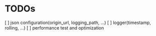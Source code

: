 # TODOs

[ ] json configuration(origin_url, logging_path, ...)
[ ] logger(timestamp, rolling, ...)
[ ] performance test and optimization
